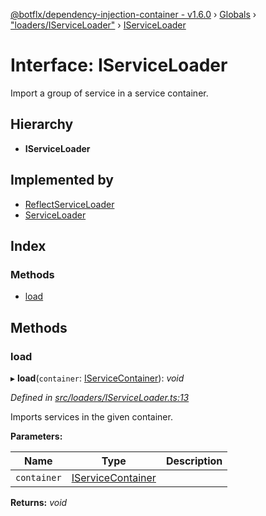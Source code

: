 [@botflx/dependency-injection-container - v1.6.0](../README.md) › [Globals](../globals.md) › ["loaders/IServiceLoader"](../modules/_loaders_iserviceloader_.md) › [IServiceLoader](_loaders_iserviceloader_.iserviceloader.md)

# Interface: IServiceLoader

Import a group of service in a service container.

## Hierarchy

* **IServiceLoader**

## Implemented by

* [ReflectServiceLoader](../classes/_loaders_reflectserviceloader_.reflectserviceloader.md)
* [ServiceLoader](../classes/_loaders_serviceloader_.serviceloader.md)

## Index

### Methods

* [load](_loaders_iserviceloader_.iserviceloader.md#load)

## Methods

###  load

▸ **load**(`container`: [IServiceContainer](_iservicecontainer_.iservicecontainer.md)): *void*

*Defined in [src/loaders/IServiceLoader.ts:13](https://github.com/botflux/dependency-injection-container/blob/9e6a0ea/src/loaders/IServiceLoader.ts#L13)*

Imports services in the given container.

**Parameters:**

Name | Type | Description |
------ | ------ | ------ |
`container` | [IServiceContainer](_iservicecontainer_.iservicecontainer.md) |   |

**Returns:** *void*
